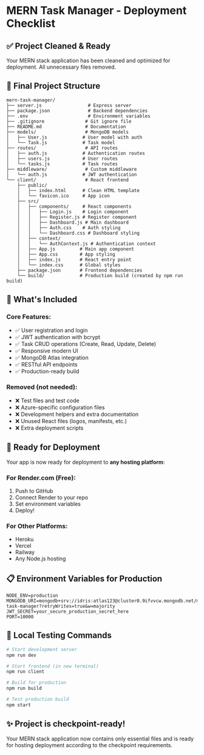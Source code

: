 # MERN Task Manager - Deployment Checklist

## ✅ Project Cleaned & Ready

Your MERN stack application has been cleaned and optimized for deployment. All unnecessary files removed.

## 📁 Final Project Structure

```
mern-task-manager/
├── server.js                 # Express server
├── package.json              # Backend dependencies  
├── .env                      # Environment variables
├── .gitignore               # Git ignore file
├── README.md                # Documentation
├── models/                  # MongoDB models
│   ├── User.js             # User model with auth
│   └── Task.js             # Task model
├── routes/                  # API routes
│   ├── auth.js             # Authentication routes
│   ├── users.js            # User routes  
│   └── tasks.js            # Task routes
├── middleware/              # Custom middleware
│   └── auth.js             # JWT authentication
└── client/                  # React frontend
    ├── public/
    │   ├── index.html      # Clean HTML template
    │   └── favicon.ico     # App icon
    ├── src/
    │   ├── components/     # React components
    │   │   ├── Login.js    # Login component
    │   │   ├── Register.js # Register component
    │   │   ├── Dashboard.js # Main dashboard
    │   │   ├── Auth.css    # Auth styling
    │   │   └── Dashboard.css # Dashboard styling
    │   ├── context/
    │   │   └── AuthContext.js # Authentication context
    │   ├── App.js         # Main app component
    │   ├── App.css        # App styling
    │   ├── index.js       # React entry point
    │   └── index.css      # Global styles
    ├── package.json       # Frontend dependencies
    └── build/             # Production build (created by npm run build)
```

## 🚀 What's Included

### Core Features:
- ✅ User registration and login
- ✅ JWT authentication with bcrypt
- ✅ Task CRUD operations (Create, Read, Update, Delete)
- ✅ Responsive modern UI
- ✅ MongoDB Atlas integration
- ✅ RESTful API endpoints
- ✅ Production-ready build

### Removed (not needed):
- ❌ Test files and test code
- ❌ Azure-specific configuration files
- ❌ Development helpers and extra documentation
- ❌ Unused React files (logos, manifests, etc.)
- ❌ Extra deployment scripts

## 🎯 Ready for Deployment

Your app is now ready for deployment to **any hosting platform**:

### For Render.com (Free):
1. Push to GitHub
2. Connect Render to your repo
3. Set environment variables
4. Deploy!

### For Other Platforms:
- Heroku
- Vercel  
- Railway
- Any Node.js hosting

## 📋 Environment Variables for Production

```
NODE_ENV=production
MONGODB_URI=mongodb+srv://idris:atlas123@cluster0.9ifvvcw.mongodb.net/mern-task-manager?retryWrites=true&w=majority
JWT_SECRET=your_secure_production_secret_here
PORT=10000
```

## 🧪 Local Testing Commands

```bash
# Start development server
npm run dev

# Start frontend (in new terminal)  
npm run client

# Build for production
npm run build

# Test production build
npm start
```

## ✨ Project is checkpoint-ready!

Your MERN stack application now contains only essential files and is ready for hosting deployment according to the checkpoint requirements.

